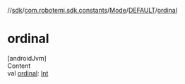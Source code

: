 //[sdk](../../../../index.md)/[com.robotemi.sdk.constants](../../index.md)/[Mode](../index.md)/[DEFAULT](index.md)/[ordinal](ordinal.md)



# ordinal  
[androidJvm]  
Content  
val [ordinal](ordinal.md): [Int](https://kotlinlang.org/api/latest/jvm/stdlib/kotlin/-int/index.html)  




